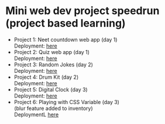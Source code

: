 # Mini web dev project speedrun (project based learning)
- Project 1: Neet countdown web app (day 1)<br />
    Deployment: [here](https://neet2025-countdown.netlify.app/)
- Project 2: Quiz web app (day 1)<br />
    Deployment: [here](https://simple-sa-quiz-app.netlify.app/)
- Project 3: Random Jokes (day 2)<br />
    Deployment: [here](https://somerandomjokes.netlify.app/)
- Project 4: Drum Kit (day 2)<br />
    Deployment: [here](https://bad-dum-tuss.netlify.app/)
- Project 5: Digital Clock (day 3)<br />
    Deployment: [here](https://time-rn.netlify.app/)
- Project 6: Playing with CSS Variable (day 3)<br />
    (blur feature added to inventory)<br />
    DeploymentL [here](https://howtoblur-css.netlify.app/)
